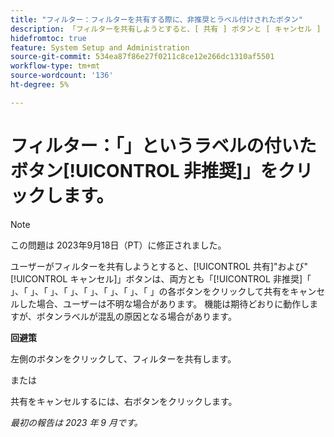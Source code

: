 ```yaml
---
title: "フィルター：フィルターを共有する際に、非推奨とラベル付けされたボタン"
description: 「フィルターを共有しようとすると、[ 共有 ] ボタンと [ キャンセル ] ボタンの両方が [ 非推奨 ] と表示され、共有するボタンや共有をキャンセルするボタンがユーザーに表示されない場合があります。 機能は期待どおりに動作しますが、ボタンラベルが原因で混乱が生じる場合があります。」
hidefromtoc: true
feature: System Setup and Administration
source-git-commit: 534ea87f86e27f0211c8ce12e266dc1310af5501
workflow-type: tm+mt
source-wordcount: '136'
ht-degree: 5%

---
```



# フィルター：「」というラベルの付いたボタン[!UICONTROL 非推奨]」をクリックします。

>[!NOTE]
>
>この問題は 2023年9月18日（PT）に修正されました。

ユーザーがフィルターを共有しようとすると、[!UICONTROL 共有]&quot;および&quot;[!UICONTROL キャンセル]」ボタンは、両方とも「[!UICONTROL 非推奨]「 」、「 」、「 」、「 」、「 」、「 」、「 」、「 」の各ボタンをクリックして共有をキャンセルした場合、ユーザーは不明な場合があります。 機能は期待どおりに動作しますが、ボタンラベルが混乱の原因となる場合があります。

**回避策**

左側のボタンをクリックして、フィルターを共有します。

または

共有をキャンセルするには、右ボタンをクリックします。

_最初の報告は 2023 年 9 月です。_
